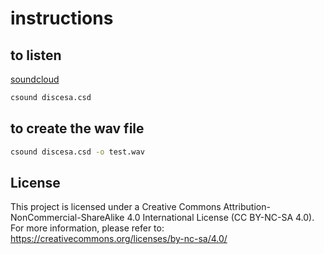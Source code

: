 # instructions

## to listen

[soundcloud](https://soundcloud.com/gianantonio-patella/discesa-r2025?si=19059cadcacc496599ba2412860b47e6&utm_source=clipboard&utm_medium=text&utm_campaign=social_sharing)

```bash
csound discesa.csd
```

## to create the wav file

```bash
csound discesa.csd -o test.wav
```

## License

This project is licensed under a Creative Commons Attribution-NonCommercial-ShareAlike 4.0 International License (CC BY-NC-SA 4.0). For more information, please refer to: <https://creativecommons.org/licenses/by-nc-sa/4.0/>
